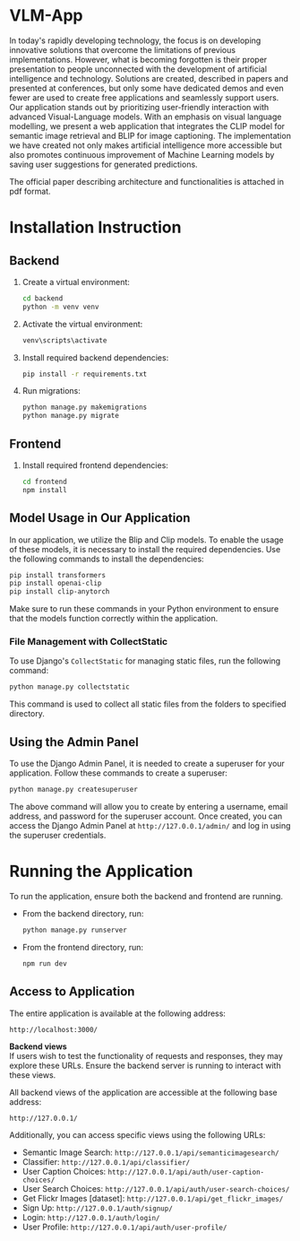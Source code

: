 # VLM-App

In today's rapidly developing technology, the focus is on developing innovative solutions that overcome the limitations of previous implementations. However, what is becoming forgotten is their proper presentation to people unconnected with the development of artificial intelligence and technology. Solutions are created, described in papers and presented at conferences, but only some have dedicated demos and even fewer are used to create free applications and seamlessly support users. Our application stands out by prioritizing user-friendly interaction with advanced Visual-Language models. With an emphasis on visual language modelling, we present a web application that integrates the CLIP model for semantic image retrieval and BLIP for image captioning. The implementation we have created not only makes artificial intelligence more accessible but also promotes continuous improvement of Machine Learning models by saving user suggestions for generated predictions. 

The official paper describing architecture and functionalities is attached in pdf format. 


# Installation Instruction

## Backend
1. Create a virtual environment:
    ```bash
    cd backend
    python -m venv venv
    ```

2. Activate the virtual environment:
    ```bash
    venv\scripts\activate
    ```

3. Install required backend dependencies:
    ```bash
    pip install -r requirements.txt
    ```

4. Run migrations:
    ```bash
    python manage.py makemigrations
    python manage.py migrate
    ```

## Frontend
1. Install required frontend dependencies:
    ```bash
    cd frontend
    npm install
    ```

## Model Usage in Our Application
In our application, we utilize the Blip and Clip models. To enable the usage of these models, it is necessary to install the required dependencies. Use the following commands to install the dependencies:
```bash
pip install transformers
pip install openai-clip
pip install clip-anytorch
```
Make sure to run these commands in your Python environment to ensure that the models function correctly within the application.

### File Management with CollectStatic
To use Django's `CollectStatic` for managing static files, run the following command:
```bash
python manage.py collectstatic
```
This command is used to collect all static files from the folders to specified directory.

## Using the Admin Panel
To use the Django Admin Panel, it is needed to create a superuser for your application. Follow these commands to create a superuser:
```bash
python manage.py createsuperuser
```
The above command will allow you to create by entering a username, email address, and password for the superuser account. Once created, you can access the Django Admin Panel at `http://127.0.0.1/admin/` and log in using the superuser credentials.

# Running the Application
To run the application, ensure both the backend and frontend are running.

- From the backend directory, run:
    ```bash
    python manage.py runserver
    ```

- From the frontend directory, run:
    ```bash
    npm run dev
    ```

## Access to Application
The entire application is available at the following address:
```plaintext
http://localhost:3000/
```

**Backend views**  
If users wish to test the functionality of requests and responses, they may explore these URLs. Ensure the backend server is running to interact with these views.

All backend views of the application are accessible at the following base address:
```plaintext
http://127.0.0.1/
```

Additionally, you can access specific views using the following URLs:

- Semantic Image Search: `http://127.0.0.1/api/semanticimagesearch/`
- Classifier: `http://127.0.0.1/api/classifier/`
- User Caption Choices: `http://127.0.0.1/api/auth/user-caption-choices/`
- User Search Choices: `http://127.0.0.1/api/auth/user-search-choices/`
- Get Flickr Images [dataset]: `http://127.0.0.1/api/get_flickr_images/`
- Sign Up: `http://127.0.0.1/auth/signup/`
- Login: `http://127.0.0.1/auth/login/`
- User Profile: `http://127.0.0.1/api/auth/user-profile/`
